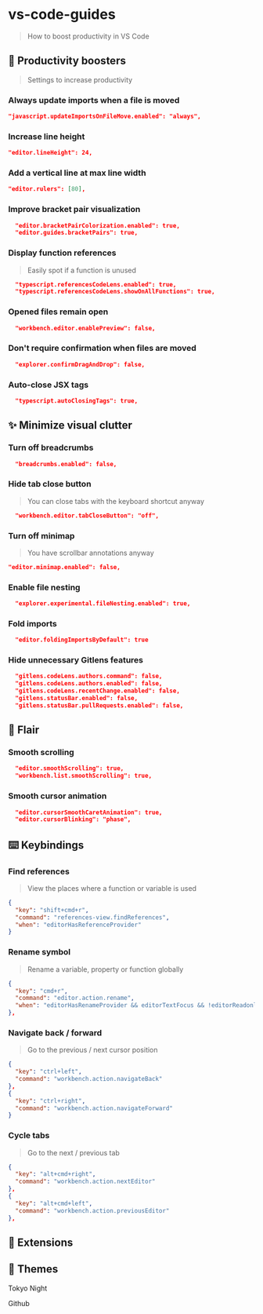 # vs-code-guides

> How to boost productivity in VS Code

## 🚄 Productivity boosters

> Settings to increase productivity

### Always update imports when a file is moved

```json
"javascript.updateImportsOnFileMove.enabled": "always",
```

### Increase line height

```json
"editor.lineHeight": 24,
```

### Add a vertical line at max line width

```json
"editor.rulers": [80],
```

### Improve bracket pair visualization

```json
  "editor.bracketPairColorization.enabled": true,
  "editor.guides.bracketPairs": true,
```

### Display function references

> Easily spot if a function is unused

```json
  "typescript.referencesCodeLens.enabled": true,
  "typescript.referencesCodeLens.showOnAllFunctions": true,
```

### Opened files remain open

```json
  "workbench.editor.enablePreview": false,
```

### Don't require confirmation when files are moved

```json
  "explorer.confirmDragAndDrop": false,
```

### Auto-close JSX tags

```json
  "typescript.autoClosingTags": true,
```


## ✨ Minimize visual clutter

### Turn off breadcrumbs

```json
  "breadcrumbs.enabled": false,
```

### Hide tab close button

> You can close tabs with the keyboard shortcut anyway

```json
  "workbench.editor.tabCloseButton": "off",
```

### Turn off minimap

> You have scrollbar annotations anyway

```json
"editor.minimap.enabled": false,
```

### Enable file nesting

```json
  "explorer.experimental.fileNesting.enabled": true,
```

### Fold imports

```json
  "editor.foldingImportsByDefault": true
```

### Hide unnecessary Gitlens features

```json
  "gitlens.codeLens.authors.command": false,
  "gitlens.codeLens.authors.enabled": false,
  "gitlens.codeLens.recentChange.enabled": false,
  "gitlens.statusBar.enabled": false,
  "gitlens.statusBar.pullRequests.enabled": false,
```

## 🎊 Flair

### Smooth scrolling

```json
  "editor.smoothScrolling": true,
  "workbench.list.smoothScrolling": true,
```

### Smooth cursor animation

```json
  "editor.cursorSmoothCaretAnimation": true,
  "editor.cursorBlinking": "phase",
```

## ⌨️ Keybindings

### Find references

> View the places where a function or variable is used

```json
{
  "key": "shift+cmd+r",
  "command": "references-view.findReferences",
  "when": "editorHasReferenceProvider"
}
```

### Rename symbol

> Rename a variable, property or function globally

```json
{
  "key": "cmd+r",
  "command": "editor.action.rename",
  "when": "editorHasRenameProvider && editorTextFocus && !editorReadonly"
},
```

### Navigate back / forward

> Go to the previous / next cursor position

```json
{
  "key": "ctrl+left",
  "command": "workbench.action.navigateBack"
},
{
  "key": "ctrl+right",
  "command": "workbench.action.navigateForward"
}
```

### Cycle tabs

> Go to the next / previous tab

```json
{
  "key": "alt+cmd+right",
  "command": "workbench.action.nextEditor"
},
{
  "key": "alt+cmd+left",
  "command": "workbench.action.previousEditor"
},
```

## 🧩 Extensions

## 💅 Themes

Tokyo Night

Github


